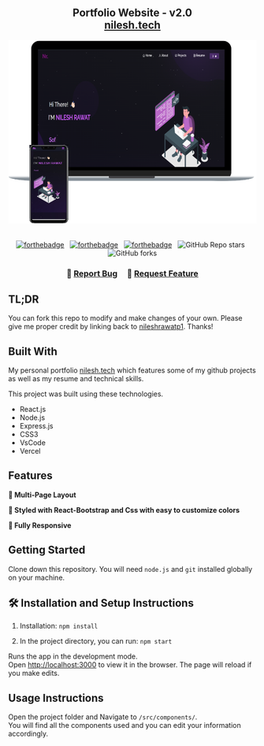 <h2 align="center">
  Portfolio Website - v2.0<br/>
  <a href="https://nilesh.vercel.app/" target="_blank">nilesh.tech</a>
</h2>
<div align="center">
  <img alt="Demo" src="./Images/readme-img1.png" />
</div>

<br/>

<center>

[![forthebadge](https://forthebadge.com/images/badges/built-with-love.svg)](https://forthebadge.com) &nbsp;
[![forthebadge](https://forthebadge.com/images/badges/made-with-javascript.svg)](https://forthebadge.com) &nbsp;
[![forthebadge](https://forthebadge.com/images/badges/open-source.svg)](https://forthebadge.com) &nbsp;
![GitHub Repo stars](https://img.shields.io/github/stars/nileshrawatp1/Portfolio?color=red&logo=github&style=for-the-badge) &nbsp;
![GitHub forks](https://img.shields.io/github/forks/nileshrawatp1/Portfolio?color=red&logo=github&style=for-the-badge)

</center>

<h3 align="center">
    🔹
    <a href="https://github.com/nileshrawatp1/Portfolio/issues">Report Bug</a> &nbsp; &nbsp;
    🔹
    <a href="https://github.com/nileshrawatp1/Portfolio/issues">Request Feature</a>
</h3>

## TL;DR

You can fork this repo to modify and make changes of your own. Please give me proper credit by linking back to [nileshrawatp1](https://github.com/nileshrawatp1/Portfolio). Thanks!

## Built With

My personal portfolio <a href="https://nilesh.vercel.app/" target="_blank">nilesh.tech</a> which features some of my github projects as well as my resume and technical skills.<br/>

This project was built using these technologies.

- React.js
- Node.js
- Express.js
- CSS3
- VsCode
- Vercel

## Features

**📖 Multi-Page Layout**

**🎨 Styled with React-Bootstrap and Css with easy to customize colors**

**📱 Fully Responsive**

## Getting Started

Clone down this repository. You will need `node.js` and `git` installed globally on your machine.

## 🛠 Installation and Setup Instructions

1. Installation: `npm install`

2. In the project directory, you can run: `npm start`

Runs the app in the development mode.\
Open [http://localhost:3000](http://localhost:3000) to view it in the browser.
The page will reload if you make edits.

## Usage Instructions

Open the project folder and Navigate to `/src/components/`. <br/>
You will find all the components used and you can edit your information accordingly.

